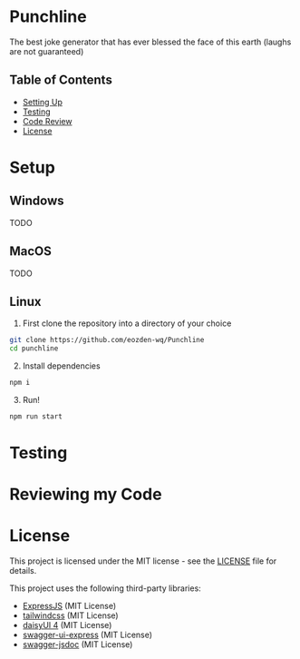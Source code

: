 # Punchline

The best joke generator that has ever blessed the face of this earth (laughs are not guaranteed)

## Table of Contents

- [Setting Up](#setup)
- [Testing](#test)
- [Code Review](#review)
- [License](#lisc)

# Setup

## Windows

TODO

## MacOS

TODO

## Linux

1. First clone the repository into a directory of your choice

```bash
git clone https://github.com/eozden-wq/Punchline
cd punchline
```

2. Install dependencies

```bash
npm i
```

3. Run!

```bash
npm run start
```


# Testing

# Reviewing my Code

# License

This project is licensed under the MIT license - see the [LICENSE](LICENSE) file for details.

This project uses the following third-party libraries:

- [ExpressJS](https://github.com/expressjs/express/blob/master/LICENSE) (MIT License)
- [tailwindcss](https://github.com/tailwindlabs/tailwindcss/blob/next/LICENSE) (MIT License)
- [daisyUI 4](https://github.com/saadeghi/daisyui/blob/master/LICENSE) (MIT License)
- [swagger-ui-express](https://github.com/scottie1984/swagger-ui-express/blob/master/LICENSE) (MIT License)
- [swagger-jsdoc](https://github.com/Surnet/swagger-jsdoc/blob/master/LICENSE) (MIT License)
